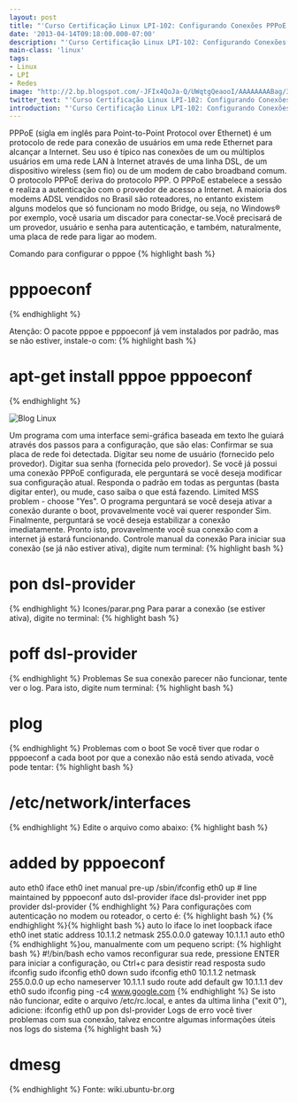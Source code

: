 ```yaml
---
layout: post
title: "'Curso Certificação Linux LPI-102: Configurando Conexões PPPoE no Linux'"
date: '2013-04-14T09:18:00.000-07:00'
description: "'Curso Certificação Linux LPI-102: Configurando Conexões PPPoE no Linux'"
main-class: 'linux'
tags:
- Linux
- LPI
- Redes
image: "http://2.bp.blogspot.com/-JFIx4QoJa-Q/UWqtgQeaooI/AAAAAAAABag/3ZRS3N5pviM/s72-c/figura-1.jpg"
twitter_text: "'Curso Certificação Linux LPI-102: Configurando Conexões PPPoE no Linux'"
introduction: "'Curso Certificação Linux LPI-102: Configurando Conexões PPPoE no Linux'"
---
```

 PPPoE (sigla em inglês para Point-to-Point Protocol over Ethernet) é um protocolo de rede para conexão de usuários em uma rede Ethernet para alcançar a Internet. Seu uso é típico nas conexões de um ou múltiplos usuários em uma rede LAN à Internet através de uma linha DSL, de um dispositivo wireless (sem fio) ou de um modem de cabo broadband comum. O protocolo PPPoE deriva do protocolo PPP. O PPPoE estabelece a sessão e realiza a autenticação com o provedor de acesso a Internet. 
 A maioria dos modems ADSL vendidos no Brasil são roteadores, no entanto existem alguns modelos que só funcionam no modo Bridge, ou seja, no Windows® por exemplo, você usaria um discador para conectar-se.Você precisará de um provedor, usuário e senha para autenticação, e também, naturalmente, uma placa de rede para ligar ao modem. 
 
Comando para configurar o pppoe
 {% highlight bash %}
# pppoeconf
{% endhighlight %}
 
Atenção: O pacote pppoe e pppoeconf já vem instalados por padrão, mas se não estiver, instale-o com:
 {% highlight bash %}
# apt-get install pppoe pppoeconf
{% endhighlight %}
 
   
![Blog Linux](http://2.bp.blogspot.com/-JFIx4QoJa-Q/UWqtgQeaooI/AAAAAAAABag/3ZRS3N5pviM/s320/figura-1.jpg "Blog Linux")
  
 
Um programa com uma interface semi-gráfica baseada em texto lhe guiará através dos passos para a configuração, que são elas:
 Confirmar se sua placa de rede foi detectada. Digitar seu nome de usuário (fornecido pelo provedor). Digitar sua senha (fornecida pelo provedor). Se você já possui uma conexão PPPoE configurada, ele perguntará se você deseja modificar sua configuração atual. Responda o padrão em todas as perguntas (basta digitar enter), ou mude, caso saiba o que está fazendo. Limited MSS problem - choose "Yes".
 O programa perguntará se você deseja ativar a conexão durante o boot, provavelmente você vai querer responder Sim.
 Finalmente, perguntará se você deseja estabilizar a conexão imediatamente. 
Pronto isto, provavelmente você sua conexão com a internet já estará funcionando.
Controle manual da conexão
Para iniciar sua conexão (se já não estiver ativa), digite num terminal:
{% highlight bash %}
# pon dsl-provider
{% endhighlight %}
Icones/parar.png Para parar a conexão (se estiver ativa), digite no terminal:
{% highlight bash %}
# poff dsl-provider
{% endhighlight %}
Problemas
Se sua conexão parecer não funcionar, tente ver o log. Para isto, digite num terminal:
{% highlight bash %}
# plog
{% endhighlight %}
Problemas com o boot
Se você tiver que rodar o pppoeconf a cada boot por que a conexão não está sendo ativada, você pode tentar:
{% highlight bash %}
# /etc/network/interfaces
{% endhighlight %}
Edite o arquivo como abaixo: 
{% highlight bash %}
# added by pppoeconf
auto eth0
iface eth0 inet manual
pre-up /sbin/ifconfig eth0 up # line maintained by pppoeconf
auto dsl-provider
iface dsl-provider inet ppp
provider dsl-provider
{% endhighlight %}
Para configurações com autenticação no modem ou roteador, o certo é: 
{% highlight bash %}
{% endhighlight %}{% highlight bash %}
auto lo
iface lo inet loopback
iface eth0 inet static
address 10.1.1.2
netmask 255.0.0.0
gateway 10.1.1.1
auto eth0 
{% endhighlight %}ou, manualmente com um pequeno script: 
{% highlight bash %}
#!/bin/bash
echo vamos reconfigurar sua rede, pressione ENTER para iniciar a configuração, ou Ctrl+c para desistir
read resposta
sudo ifconfig
sudo ifconfig eth0 down
sudo ifconfig eth0 10.1.1.2 netmask 255.0.0.0 up
echo nameserver 10.1.1.1
sudo route add default gw 10.1.1.1 dev eth0
sudo ifconfig
ping -c4 www.google.com
{% endhighlight %} Se isto não funcionar, edite o arquivo /etc/rc.local, e antes da ultima linha ("exit 0"), adicione: 
ifconfig eth0 up
pon dsl-provider
Logs de erro
você tiver problemas com sua conexão, talvez encontre algumas informações úteis nos logs do sistema
{% highlight bash %}
# dmesg
{% endhighlight %}
Fonte: wiki.ubuntu-br.org
